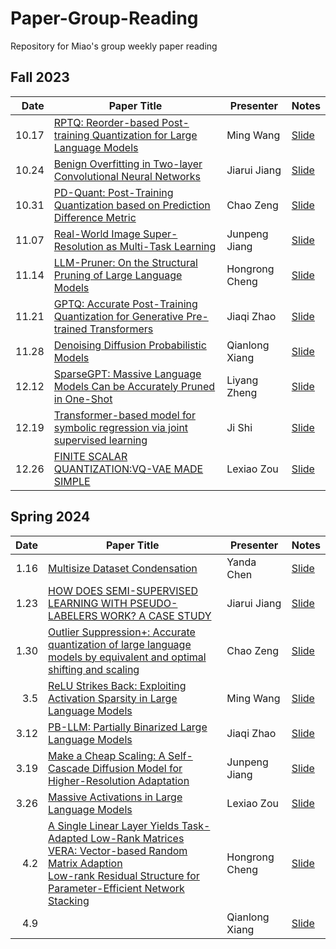 # Paper-Group-Reading
Repository for Miao's group weekly paper reading
## Fall 2023
| Date | Paper Title | Presenter | Notes |
| --------:| ----------------------------------------------------------------------- | ----------- | ---------- |
| 10.17 | [RPTQ: Reorder-based Post-training Quantization for Large Language Models][1] | Ming Wang | [Slide][2] |
| 10.24 | [Benign Overfitting in Two-layer Convolutional Neural Networks][3] | Jiarui Jiang | [Slide][4] |
| 10.31 | [PD-Quant: Post-Training Quantization based on Prediction Difference Metric][5] | Chao Zeng | [Slide][6] |
| 11.07 | [Real-World Image Super-Resolution as Multi-Task Learning][7] | Junpeng Jiang | [Slide][8] |
| 11.14 | [LLM-Pruner: On the Structural Pruning of Large Language Models][9] | Hongrong Cheng | [Slide][10] |
| 11.21 | [GPTQ: Accurate Post-Training Quantization for Generative Pre-trained Transformers][11] | Jiaqi Zhao | [Slide][12] |
| 11.28 | [Denoising Diffusion Probabilistic Models][13] | Qianlong Xiang | [Slide][14] |
| 12.12 | [SparseGPT: Massive Language Models Can be Accurately Pruned in One-Shot][15] | Liyang Zheng | [Slide][16] |
| 12.19 | [Transformer-based model for symbolic regression via joint supervised learning ][17] | Ji Shi | [Slide][18] |
| 12.26 | [FINITE SCALAR QUANTIZATION:VQ-VAE MADE SIMPLE][19] | Lexiao Zou | [Slide][20] |




## Spring 2024
| Date | Paper Title | Presenter | Notes |
| -------:| ---------------------------------------------------------------------- | ---------- | ---------- |
| 1.16 | [Multisize Dataset Condensation][21] | Yanda Chen | [Slide][22] |
| 1.23 | [HOW DOES SEMI-SUPERVISED LEARNING WITH PSEUDO-LABELERS WORK? A CASE STUDY][23] | Jiarui Jiang | [Slide][24] |
| 1.30 | [Outlier Suppression+: Accurate quantization of large language models by equivalent and optimal shifting and scaling][25] | Chao Zeng | [Slide][26] |
| 3.5 | [ReLU Strikes Back: Exploiting Activation Sparsity in Large Language Models][27] | Ming Wang | [Slide][28] |
| 3.12 | [PB-LLM: Partially Binarized Large Language Models][29] | Jiaqi Zhao | [Slide][30] |
| 3.19 | [Make a Cheap Scaling: A Self-Cascade Diffusion Model for Higher-Resolution Adaptation][31] | Junpeng  Jiang | [Slide][32] |
| 3.26 | [Massive Activations in Large Language Models][33] | Lexiao Zou | [Slide][34] |
| 4.2 | [A Single Linear Layer Yields Task-Adapted Low-Rank Matrices][35]<br />[VERA: Vector-based Random Matrix Adaption][36]<br />[Low-rank Residual Structure for Parameter-Efficient Network Stacking][37] | Hongrong Cheng | [Slide][38] |
| 4.9 |  | Qianlong Xiang | [Slide][40] |

[1]:https://arxiv.org/pdf/2304.01089.pdf
[2]:Slides/23.10.17-wm.pdf
[3]:https://proceedings.neurips.cc/paper_files/paper/2022/file/a12c999be280372b157294e72a4bbc8b-Paper-Conference.pdf
[4]:Slides/23.10.24-jiarui.pdf
[5]:https://arxiv.org/pdf/2212.07048.pdf
[6]:Slides/23.10.31-chaozeng.pdf
[7]:https://openreview.net/pdf?id=8SCz56sUGP
[8]:Slides/23.11.07-junpeng.pdf
[9]:https://arxiv.org/pdf/2305.11627.pdf
[10]:Slides/23.11.14-chr.pdf
[11]:https://arxiv.org/pdf/2210.17323.pdf
[12]:Slides/23.11.21-zjq.pdf
[13]:https://proceedings.neurips.cc/paper/2020/hash/4c5bcfec8584af0d967f1ab10179ca4b-Abstract.html
[14]:Slides/23.11.28-xql.pdf
[15]:https://proceedings.mlr.press/v202/frantar23a.html
[16]:Slides/23.12.12-zly.pdf
[17]:https://openreview.net/forum?id=ULzyv9M1j5
[18]:Slides/23.12.19-sj.pdf
[19]:https://arxiv.org/pdf/2309.15505.pdf
[20]:Slides/23.12.26-zlx.pdf
[21]:https://openreview.net/pdf?id=FVhmnvqnsI
[22]:Slides/24.1.16-cyd.pdf
[23]:https://openreview.net/pdf?id=Dzmd-Cc8OI
[24]:Slides/24.1.23-jjr.pdf
[25]: https://aclanthology.org/2023.emnlp-main.102/
[26]: Slides/24.1.30-zc.pdf
[27]: https://openreview.net/forum?id=osoWxY8q2E
[28]: Slides/24.2.6-wm.pdf
[29]:https://arxiv.org/abs/2310.00034
[30]:Slides//24.3.10-zjq.pdf

[31]: https://arxiv.org/abs/2402.10491
[32]: Slides//24.3.19-jjp.pdf
[33]: https://arxiv.org/abs/2402.17762
[34]: Slides//24.3.26-zlx.pdf
[35]: https://arxiv.org/abs/2403.14946
[36]: https://arxiv.org/abs/2310.11454
[37]: https://arxiv.org/abs/2403.04303
[38]: Slides//24.4.2-chr.pdf

[40]: Slides//24.4.9-xql.pdf

